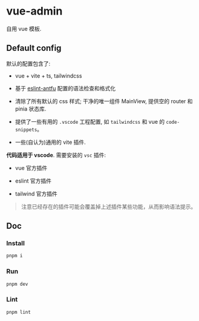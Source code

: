 # vue-admin

自用 vue 模板.

## Default config

默认的配置包含了:

- vue + vite + ts, tailwindcss

- 基于 [eslint-antfu](https://github.com/antfu/eslint-config) 配置的语法检查和格式化

- 清除了所有默认的 css 样式; 干净的唯一组件 MainView, 提供空的 router 和 pinia 状态库.

- 提供了一些有用的 `.vscode` 工程配置, 如 `tailwindcss` 和 vue 的 `code-snippets`。

- 一些(自认为)通用的 vite 插件.

**代码适用于 vscode**. 需要安装的 `vsc` 插件:

- vue 官方插件

- eslint 官方插件

- tailwind 官方插件

> 注意已经存在的插件可能会覆盖掉上述插件某些功能，从而影响语法提示。

## Doc

### Install

```sh
pnpm i
```

### Run

```sh
pnpm dev
```

### Lint

```sh
pnpm lint
```
